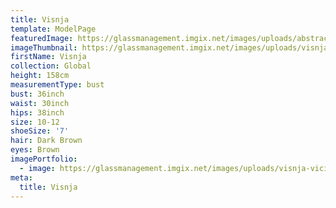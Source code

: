 ```yaml
---
title: Visnja
template: ModelPage
featuredImage: https://glassmanagement.imgix.net/images/uploads/abstract-analog-art-390089.jpg
imageThumbnail: https://glassmanagement.imgix.net/images/uploads/visnja-vicic-44.jpg
firstName: Visnja
collection: Global
height: 158cm
measurementType: bust
bust: 36inch
waist: 30inch
hips: 38inch
size: 10-12
shoeSize: '7'
hair: Dark Brown
eyes: Brown
imagePortfolio:
  - image: https://glassmanagement.imgix.net/images/uploads/visnja-vicic-44.jpg
meta:
  title: Visnja
---
```


